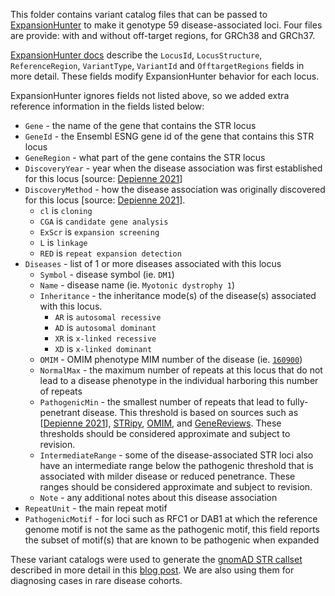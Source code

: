 This folder contains variant catalog files that can be passed to [ExpansionHunter](https://github.com/Illumina/ExpansionHunter) to make it 
genotype 59 disease-associated loci. Four files are provide: with and without off-target regions, for GRCh38 and GRCh37.

[ExpansionHunter docs](https://github.com/Illumina/ExpansionHunter/blob/master/docs/04_VariantCatalogFiles.md) describe the `LocusId`, `LocusStructure`, `ReferenceRegion`, `VariantType`, `VariantId` and `OfftargetRegions` fields in more detail. 
These fields modify ExpansionHunter behavior for each locus. 

ExpansionHunter ignores fields not listed above, so we added extra reference information in the fields listed below:

* `Gene` - the name of the gene that contains the STR locus  
* `GeneId` - the Ensembl ESNG gene id of the gene that contains this STR locus
* `GeneRegion` - what part of the gene contains the STR locus 
* `DiscoveryYear` - year when the disease association was first established for this locus [source: [Depienne 2021](https://www.ncbi.nlm.nih.gov/pmc/articles/PMC8205997/)]
* `DiscoveryMethod` - how the disease association was originally discovered for this locus [source: [Depienne 2021](https://www.ncbi.nlm.nih.gov/pmc/articles/PMC8205997/)]. 
    * `cl` is `cloning` 
    * `CGA` is `candidate gene analysis`
    * `ExScr` is `expansion screening`
    * `L` is `linkage`
    * `RED` is `repeat expansion detection`
* `Diseases` - list of 1 or more diseases associated with this locus
  * `Symbol` - disease symbol (ie. `DM1`)
  * `Name` - disease name (ie. `Myotonic dystrophy 1`)
  * `Inheritance` - the inheritance mode(s) of the disease(s) associated with this locus. 
    * `AR` is `autosomal recessive`
    * `AD` is `autosomal dominant`
    * `XR` is `x-linked recessive`
    * `XD` is `x-linked dominant`
  * `OMIM` - OMIM phenotype MIM number of the disease (ie. [`160900`](https://omim.org/entry/160900?search=160900&highlight=160900))
  * `NormalMax` - the maximum number of repeats at this locus that do not lead to a disease phenotype in the individual harboring this number of repeats
  * `PathogenicMin` - the smallest number of repeats that lead to fully-penetrant disease. This threshold is based on sources such as [[Depienne 2021](https://www.ncbi.nlm.nih.gov/pmc/articles/PMC8205997/)], [STRipy](https://stripy.org/database), [OMIM](https://www.omim.org/), and [GeneReviews](https://www.ncbi.nlm.nih.gov/books/NBK1116/). These thresholds should be considered approximate and subject to revision. 
  * `IntermediateRange` - some of the disease-associated STR loci also have an intermediate range below the pathogenic threshold that is associated with milder disease or reduced penetrance. These ranges should be considered approximate and subject to revision. 
  * `Note` - any additional notes about this disease association
* `RepeatUnit` - the main repeat motif 
* `PathogenicMotif` - for loci such as RFC1 or DAB1 at which the reference genome motif is not the same as the pathogenic motif, this field reports the subset of  motif(s) that are known to be pathogenic when expanded

These variant catalogs were used to generate the [gnomAD STR callset](https://gnomad.broadinstitute.org/short-tandem-repeats?dataset=gnomad_r3)
described in more detail in this [blog post](https://gnomad.broadinstitute.org/news/2022-01-the-addition-of-short-tandem-repeat-calls-to-gnomad/).
We are also using them for diagnosing cases in rare disease cohorts.
